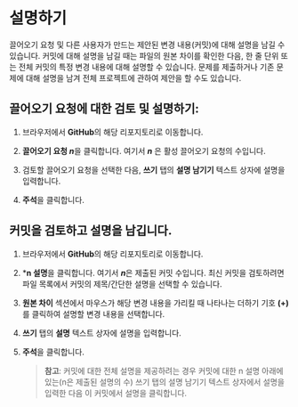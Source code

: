# 설명하기

끌어오기 요청 및 다른 사용자가 만드는 제안된 변경 내용(커밋)에 대해 설명을 남길 수 있습니다. 커밋에 대해 설명을 남길 때는 파일의 원본 차이를 확인한 다음, 한 줄 단위 또는 전체 커밋의 특정 변경 내용에 대해 설명할 수 있습니다. 문제를 제출하거나 기존 문제에 대해 설명을 남겨 전체 프로젝트에 관하여 제안을 할 수도 있습니다.

## 끌어오기 요청에 대한 검토 및 설명하기:

1.  브라우저에서 **GitHub**의 해당 리포지토리로 이동합니다.

1.  **끌어오기 요청 *n***을 클릭합니다. 여기서 ***n*** 은 활성 끌어오기 요청의 수입니다.

2.  검토할 끌어오기 요청을 선택한 다음, **쓰기** 탭의 **설명 남기기** 텍스트 상자에 설명을 입력합니다.

3.  **주석**을 클릭합니다.

## 커밋을 검토하고 설명을 남깁니다.

1.  브라우저에서 **GitHub**의 해당 리포지토리로 이동합니다.

2.  ***n 설명**을 클릭합니다. 여기서 ***n***은 제출된 커밋 수입니다. 최신 커밋을 검토하려면 파일 목록에서 커밋의 제목/간단한 설명을 선택할 수 있습니다.

3.  **원본 차이** 섹션에서 마우스가 해당 변경 내용을 가리킬 때 나타나는 더하기 기호 **(+)** 를 클릭하여 설명할 변경 내용을 선택합니다.

4.  **쓰기** 탭의 **설명** 텍스트 상자에 설명을 입력합니다.

5.  **주석**을 클릭합니다.

    > **참고**: 커밋에 대한 전체 설명을 제공하려는 경우 커밋에 대한 n 설명 아래에 있는(n은 제출된 설명의 수) 쓰기 탭의 설명 남기기 텍스트 상자에서 설명을 입력한 다음 이 커밋에서 설명을 클릭합니다.
